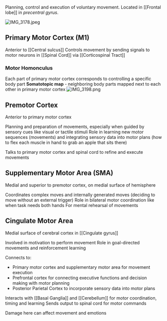 Planning, control and execution of voluntary movement.
Located in [[Frontal lobe]] in *precentral gyrus*.

![IMG_3178.jpeg](img_3178.jpeg)

## Primary Motor Cortex (M1)

Anterior to [[Central sulcus]]
Controls movement by sending signals to motor neurons in [[Spinal Cord]] via [[Corticospinal Tract]]

### Motor Homonculus

Each part of primary motor cortex corresponds to controlling a specific body part
**Somatotopic map** - neighboring body parts mapped next to each other in primary motor cortex
![IMG_3198.png](img_3198.png)

## Premotor Cortex

Anterior to primary motor cortex

Planning and preparation of movements, especially when guided by sensory cues like visual or tactile stimuli
Role in learning new motor sequences (movements) and integrating sensory data into motor plans (how to flex each muscle in hand to grab an apple that sits there)

Talks to primary motor cortex and spinal cord to refine and execute movements

## Supplementary Motor Area (SMA)

Medial and superior to premotor cortex, on medial surface of hemisphere

Coordinates complex moves and internally generated moves (deciding to move without an external trigger)
Role in bilateral motor coordination like when task needs both hands
For mental rehearsal of movements

## Cingulate Motor Area

Medial surface of cerebral cortex in [[Cingulate gyrus]]

Involved in motivation to perform movement
Role in goal-directed movements and reinforcement learning

Connects to:

* Primary motor cortex and supplementary motor area for movement execution
* Prefrontal cortex for connecting executive functions and decision making with motor planning
* Posterior Parietal Cortex to incorporate sensory data into motor plans

Interacts with [[Basal Ganglia]] and [[Cerebellum]] for motor coordination, timing and learning
Sends output to spinal cord for motor commands

Damage here can affect movement and emotions
